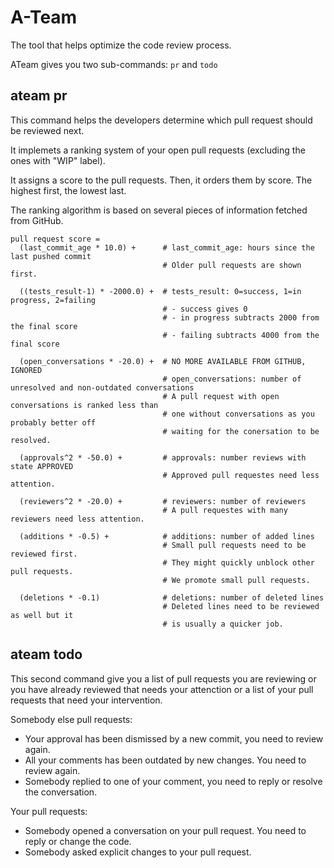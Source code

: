 # A-Team

The tool that helps optimize the code review process.

ATeam gives you two sub-commands: `pr` and `todo`

## ateam pr

This command helps the developers determine which pull request should be reviewed next.

It implemets a ranking system of your open pull requests (excluding the ones with "WIP" label).

It assigns a score to the pull requests. Then, it orders them by score. The highest first, the lowest last.

The ranking algorithm is based on several pieces of information fetched from GitHub.

```
pull request score = 
  (last_commit_age * 10.0) +      # last_commit_age: hours since the last pushed commit
                                  # Older pull requests are shown first.

  ((tests_result-1) * -2000.0) +  # tests_result: 0=success, 1=in progress, 2=failing
                                  # - success gives 0
                                  # - in progress subtracts 2000 from the final score
                                  # - failing subtracts 4000 from the final score

  (open_conversations * -20.0) +  # NO MORE AVAILABLE FROM GITHUB, IGNORED
                                  # open_conversations: number of unresolved and non-outdated conversations
                                  # A pull request with open conversations is ranked less than
                                  # one without conversations as you probably better off
                                  # waiting for the conersation to be resolved.

  (approvals^2 * -50.0) +         # approvals: number reviews with state APPROVED
                                  # Approved pull requestes need less attention.

  (reviewers^2 * -20.0) +         # reviewers: number of reviewers
                                  # A pull requestes with many reviewers need less attention.

  (additions * -0.5) +            # additions: number of added lines
                                  # Small pull requests need to be reviewed first.
                                  # They might quickly unblock other pull requests.
                                  # We promote small pull requests.

  (deletions * -0.1)              # deletions: number of deleted lines
                                  # Deleted lines need to be reviewed as well but it
                                  # is usually a quicker job.
```

## ateam todo

This second command give you a list of pull requests you are reviewing or you have already reviewed 
that needs your attenction or a list of your pull requests that need your intervention.

Somebody else pull requests:
  - Your approval has been dismissed by a new commit, you need to review again.
  - All your comments has been outdated by new changes. You need to review again.
  - Somebody replied to one of your comment, you need to reply or resolve the conversation.

Your pull requests:
  - Somebody opened a conversation on your pull request. You need to reply or change the code.
  - Somebody asked explicit changes to your pull request.
